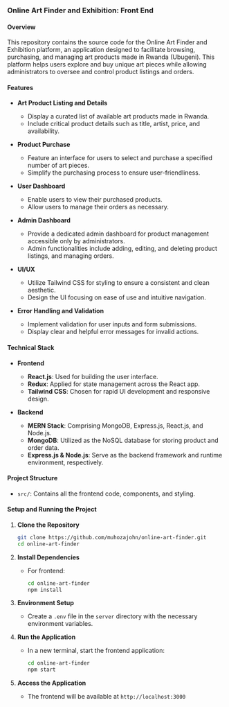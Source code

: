 ### Online Art Finder and Exhibition: Front End

#### Overview
This repository contains the source code for the Online Art Finder and Exhibition platform, an application designed to facilitate browsing, purchasing, and managing art products made in Rwanda (Ubugeni). This platform helps users explore and buy unique art pieces while allowing administrators to oversee and control product listings and orders.

#### Features

- **Art Product Listing and Details**
  - Display a curated list of available art products made in Rwanda.
  - Include critical product details such as title, artist, price, and availability.

- **Product Purchase**
  - Feature an interface for users to select and purchase a specified number of art pieces.
  - Simplify the purchasing process to ensure user-friendliness.

- **User Dashboard**
  - Enable users to view their purchased products.
  - Allow users to manage their orders as necessary.

- **Admin Dashboard**
  - Provide a dedicated admin dashboard for product management accessible only by administrators.
  - Admin functionalities include adding, editing, and deleting product listings, and managing orders.

- **UI/UX**
  - Utilize Tailwind CSS for styling to ensure a consistent and clean aesthetic.
  - Design the UI focusing on ease of use and intuitive navigation.

- **Error Handling and Validation**
  - Implement validation for user inputs and form submissions.
  - Display clear and helpful error messages for invalid actions.

#### Technical Stack

- **Frontend**
  - **React.js**: Used for building the user interface.
  - **Redux**: Applied for state management across the React app.
  - **Tailwind CSS**: Chosen for rapid UI development and responsive design.

- **Backend**
  - **MERN Stack**: Comprising MongoDB, Express.js, React.js, and Node.js.
  - **MongoDB**: Utilized as the NoSQL database for storing product and order data.
  - **Express.js & Node.js**: Serve as the backend framework and runtime environment, respectively.

#### Project Structure

- `src/`: Contains all the frontend code, components, and styling.

#### Setup and Running the Project

1. **Clone the Repository**
   ```bash
   git clone https://github.com/muhozajohn/online-art-finder.git
   cd online-art-finder
   ```

2. **Install Dependencies**
   - For frontend:
     ```bash
     cd online-art-finder
     npm install
     ```

3. **Environment Setup**
   - Create a `.env` file in the `server` directory with the necessary environment variables.

4. **Run the Application**
   - In a new terminal, start the frontend application:
     ```bash
     cd online-art-finder
     npm start
     ```

5. **Access the Application**
   - The frontend will be available at `http://localhost:3000`
